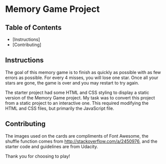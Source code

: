 # Memory Game Project

## Table of Contents

* [Instructions]
* [Contributing]



## Instructions
The goal of this memory game is to finish as quickly as possible with as few errors as possible.  For every 4 misses, you will lose one star.  Once all your stars are gone, the game is over and you may restart to try again.

The starter project had some HTML and CSS styling to display a static version of the Memory Game project. My task was to convert this project from a static project to an interactive one. This required modifying the HTML and CSS files, but primarily the JavaScript file.


## Contributing
The images used on the cards are compliments of Font Awesome, the shuffle function comes from http://stackoverflow.com/a/2450976, and the starter code and guidelines are from Udacity.

Thank you for choosing to play!
